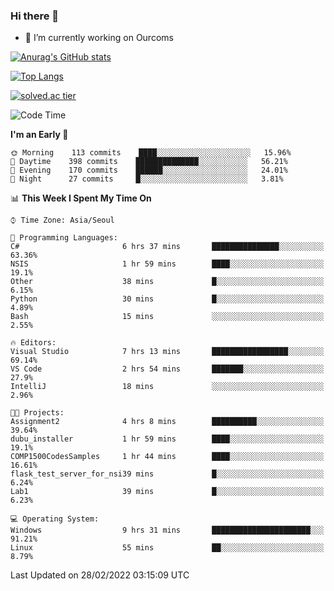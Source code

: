 ### Hi there 👋

- 🔭 I’m currently working on Ourcoms

<!--
**Rhange/Rhange** is a ✨ _special_ ✨ repository because its `README.md` (this file) appears on your GitHub profile.

Here are some ideas to get you started:

- 🌱 I’m currently learning ...
- 👯 I’m looking to collaborate on ...
- 🤔 I’m looking for help with ...
- 💬 Ask me about ...
- 📫 How to reach me: ...
- 😄 Pronouns: ...
- ⚡ Fun fact: ...
-->

[![Anurag's GitHub stats](https://github-readme-stats.vercel.app/api?username=rhange&show_icons=true&theme=gruvbox)](https://github.com/anuraghazra/github-readme-stats)

[![Top Langs](https://github-readme-stats.vercel.app/api/top-langs/?username=rhange&layout=compact&theme=gruvbox)](https://github.com/anuraghazra/github-readme-stats)

[![solved.ac tier](http://mazassumnida.wtf/api/generate_badge?boj=rhange0511)](https://solved.ac/rhange0511)

  <!--START_SECTION:waka-->
![Code Time](http://img.shields.io/badge/Code%20Time-407%20hrs%203%20mins-blue)

**I'm an Early 🐤** 

```text
🌞 Morning    113 commits    ████░░░░░░░░░░░░░░░░░░░░░   15.96% 
🌆 Daytime    398 commits    ██████████████░░░░░░░░░░░   56.21% 
🌃 Evening    170 commits    ██████░░░░░░░░░░░░░░░░░░░   24.01% 
🌙 Night      27 commits     █░░░░░░░░░░░░░░░░░░░░░░░░   3.81%

```


📊 **This Week I Spent My Time On** 

```text
⌚︎ Time Zone: Asia/Seoul

💬 Programming Languages: 
C#                       6 hrs 37 mins       ███████████████░░░░░░░░░░   63.36% 
NSIS                     1 hr 59 mins        ████░░░░░░░░░░░░░░░░░░░░░   19.1% 
Other                    38 mins             █░░░░░░░░░░░░░░░░░░░░░░░░   6.15% 
Python                   30 mins             █░░░░░░░░░░░░░░░░░░░░░░░░   4.89% 
Bash                     15 mins             ░░░░░░░░░░░░░░░░░░░░░░░░░   2.55%

🔥 Editors: 
Visual Studio            7 hrs 13 mins       █████████████████░░░░░░░░   69.14% 
VS Code                  2 hrs 54 mins       ███████░░░░░░░░░░░░░░░░░░   27.9% 
IntelliJ                 18 mins             ░░░░░░░░░░░░░░░░░░░░░░░░░   2.96%

🐱‍💻 Projects: 
Assignment2              4 hrs 8 mins        ██████████░░░░░░░░░░░░░░░   39.64% 
dubu_installer           1 hr 59 mins        ████░░░░░░░░░░░░░░░░░░░░░   19.1% 
COMP1500CodesSamples     1 hr 44 mins        ████░░░░░░░░░░░░░░░░░░░░░   16.61% 
flask_test_server_for_nsi39 mins             █░░░░░░░░░░░░░░░░░░░░░░░░   6.24% 
Lab1                     39 mins             █░░░░░░░░░░░░░░░░░░░░░░░░   6.23%

💻 Operating System: 
Windows                  9 hrs 31 mins       ██████████████████████░░░   91.21% 
Linux                    55 mins             ██░░░░░░░░░░░░░░░░░░░░░░░   8.79%

```


 Last Updated on 28/02/2022 03:15:09 UTC
<!--END_SECTION:waka-->
